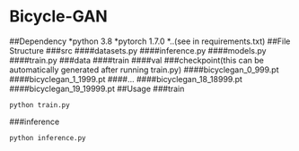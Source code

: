# Bicycle-GAN
##Dependency
*python 3.8
*pytorch 1.7.0
*..(see in requirements.txt)
##File Structure
###src
####datasets.py
####inference.py
####models.py
####train.py
###data
####train
####val
###checkpoint(this can be automatically generated after running train.py)
####bicyclegan_0_999.pt
####bicyclegan_1_1999.pt
####...
####bicyclegan_18_18999.pt
####bicyclegan_19_19999.pt
##Usage
###train
```
python train.py
```
###inference
```
python inference.py
```
